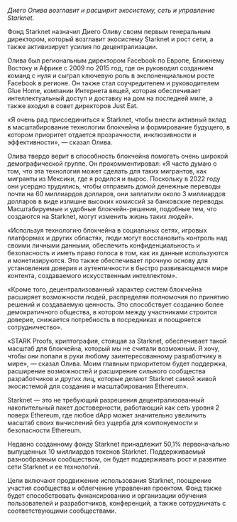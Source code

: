 *Диего Олива возглавит и расширит экосистему, сеть и управление Starknet.*

Фонд Starknet назначил Диего Оливу своим первым генеральным директором, который возглавит экосистему Starknet и рост сети, а также активизирует усилия по децентрализации.

Олива был региональным директором Facebook по Европе, Ближнему Востоку и Африке с 2009 по 2015 год, где он руководил созданием команд с нуля и сыграл ключевую роль в экспоненциальном росте Facebook в регионе. Он также стал соучредителем и руководителем Glue Home, компании Интернета вещей, которая обеспечивает интеллектуальный доступ и доставку на дом на последней миле, а также входил в совет директоров Just Eat.

«Я очень рад присоединиться к Starknet, чтобы внести активный вклад в масштабирование технологии блокчейна и формирование будущего, в котором приоритет отдается прозрачности, инклюзивности и эффективности», — сказал Олива. 

Олива твердо верит в способность блокчейна помогать очень широкой демографической группе. Он прокомментировал: «Я часто думаю о том, что эта технология может сделать для таких мигрантов, как мигранты из Мексики, где я родился и вырос. Поскольку в 2022 году они усердно трудились, чтобы отправить домой денежные переводы почти на 60 миллиардов долларов, они заплатили около 3 миллиардов долларов в виде излишне высоких комиссий за банковские переводы. Масштабируемые и удобные блокчейн-решения, подобные тем, что создаются на Starknet, могут изменить жизнь таких людей». 

«Используя технологию блокчейна в социальных сетях, игровых платформах и других областях, люди могут восстановить контроль над своими личными данными, обеспечить конфиденциальность и безопасность и иметь право голоса в том, как их данные используются и монетизируются. Это также обеспечивает прочную основу для установления доверия и аутентичности в быстро развивающемся мире контента, создаваемого искусственным интеллектом».

«Кроме того, децентрализованный характер систем блокчейна расширяет возможности людей, распределяя полномочия по принятию решений и создаваемую ценность. Это способствует созданию более демократичного общества, в котором между участниками строится доверие, снижается потребность в посредниках и поощряется сотрудничество».

«STARK Proofs, криптография, стоящая за Starknet, обеспечивает такой масштаб для блокчейна, который мы не считали возможным. Я хочу, чтобы они попали в руки любому заинтересованному разработчику в мире», — сказал Олива. Моим главным приоритетом будет поддержка, расширение возможностей и расширение сильного сообщества разработчиков и других лиц, которые делают Starknet самой живой экосистемой для создания и масштабирования Ethereum». 

Starknet — это не требующий разрешения децентрализованный накопительный пакет достоверности, работающий как сеть уровня 2 поверх Ethereum, где любое dApp может значительно увеличить масштаб своих вычислений без ущерба для компонуемости и безопасности Ethereum.

Недавно созданному фонду Starknet принадлежит 50,1% первоначально выпущенных 10 миллиардов токенов Starknet. Поддерживаемый разнообразным сообществом, он будет поддерживать рост и развитие сети Starknet и ее технологий. 

Цели включают продвижение использования Starknet, поощрение участия сообщества и облегчение управления проектом. Фонд также будет способствовать финансированию и организации обучения пользователей и разработчиков, конференций, а также сотрудничать с соответствующими сообществами.